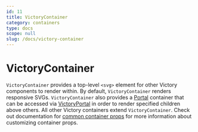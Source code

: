 ```yaml
---
id: 11
title: VictoryContainer
category: containers
type: docs
scope: null
slug: /docs/victory-container
---
```

# VictoryContainer

`VictoryContainer` provides a top-level `<svg>` element for other Victory components to render within.
By default, `VictoryContainer` renders responsive SVGs. `VictoryContainer` also provides a [Portal][]
container that can be accessed via [VictoryPortal][] in order to render specified children above others. All other Victory containers extend `VictoryContainer`. Check out documentation for [common container props][] for more information about customizing container props.

[VictoryPortal]: /docs/victory-portal
[Portal]: https://github.com/FormidableLabs/victory/blob/main/packages/victory-core/src/victory-portal/portal.js
[common container props]: /docs/common-container-props
